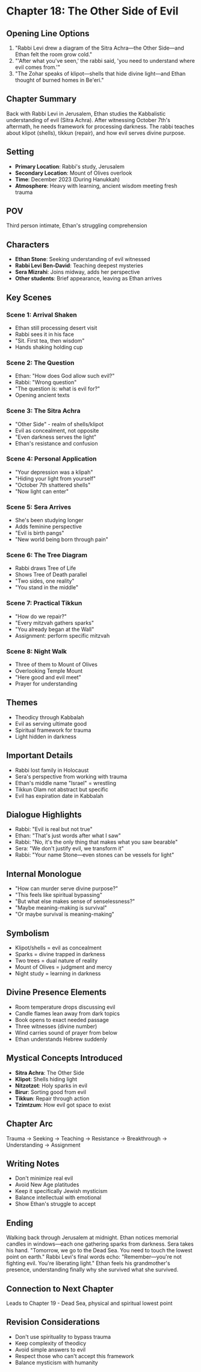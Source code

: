 # Chapter 18: The Other Side of Evil

## Opening Line Options
1. "Rabbi Levi drew a diagram of the Sitra Achra—the Other Side—and Ethan felt the room grow cold."
2. "'After what you've seen,' the rabbi said, 'you need to understand where evil comes from.'"
3. "The Zohar speaks of klipot—shells that hide divine light—and Ethan thought of burned homes in Be'eri."

## Chapter Summary
Back with Rabbi Levi in Jerusalem, Ethan studies the Kabbalistic understanding of evil (Sitra Achra). After witnessing October 7th's aftermath, he needs framework for processing darkness. The rabbi teaches about klipot (shells), tikkun (repair), and how evil serves divine purpose.

## Setting
- **Primary Location**: Rabbi's study, Jerusalem
- **Secondary Location**: Mount of Olives overlook
- **Time**: December 2023 (During Hanukkah)
- **Atmosphere**: Heavy with learning, ancient wisdom meeting fresh trauma

## POV
Third person intimate, Ethan's struggling comprehension

## Characters
- **Ethan Stone**: Seeking understanding of evil witnessed
- **Rabbi Levi Ben-David**: Teaching deepest mysteries
- **Sera Mizrahi**: Joins midway, adds her perspective
- **Other students**: Brief appearance, leaving as Ethan arrives

## Key Scenes

### Scene 1: Arrival Shaken
- Ethan still processing desert visit
- Rabbi sees it in his face
- "Sit. First tea, then wisdom"
- Hands shaking holding cup

### Scene 2: The Question
- Ethan: "How does God allow such evil?"
- Rabbi: "Wrong question"
- "The question is: what is evil for?"
- Opening ancient texts

### Scene 3: The Sitra Achra
- "Other Side" - realm of shells/klipot
- Evil as concealment, not opposite
- "Even darkness serves the light"
- Ethan's resistance and confusion

### Scene 4: Personal Application
- "Your depression was a klipah"
- "Hiding your light from yourself"
- "October 7th shattered shells"
- "Now light can enter"

### Scene 5: Sera Arrives
- She's been studying longer
- Adds feminine perspective
- "Evil is birth pangs"
- "New world being born through pain"

### Scene 6: The Tree Diagram
- Rabbi draws Tree of Life
- Shows Tree of Death parallel
- "Two sides, one reality"
- "You stand in the middle"

### Scene 7: Practical Tikkun
- "How do we repair?"
- "Every mitzvah gathers sparks"
- "You already began at the Wall"
- Assignment: perform specific mitzvah

### Scene 8: Night Walk
- Three of them to Mount of Olives
- Overlooking Temple Mount
- "Here good and evil meet"
- Prayer for understanding

## Themes
- Theodicy through Kabbalah
- Evil as serving ultimate good
- Spiritual framework for trauma
- Light hidden in darkness

## Important Details
- Rabbi lost family in Holocaust
- Sera's perspective from working with trauma
- Ethan's middle name "Israel" = wrestling
- Tikkun Olam not abstract but specific
- Evil has expiration date in Kabbalah

## Dialogue Highlights
- Rabbi: "Evil is real but not true"
- Ethan: "That's just words after what I saw"
- Rabbi: "No, it's the only thing that makes what you saw bearable"
- Sera: "We don't justify evil, we transform it"
- Rabbi: "Your name Stone—even stones can be vessels for light"

## Internal Monologue
- "How can murder serve divine purpose?"
- "This feels like spiritual bypassing"
- "But what else makes sense of senselessness?"
- "Maybe meaning-making is survival"
- "Or maybe survival is meaning-making"

## Symbolism
- Klipot/shells = evil as concealment
- Sparks = divine trapped in darkness
- Two trees = dual nature of reality
- Mount of Olives = judgment and mercy
- Night study = learning in darkness

## Divine Presence Elements
- Room temperature drops discussing evil
- Candle flames lean away from dark topics
- Book opens to exact needed passage
- Three witnesses (divine number)
- Wind carries sound of prayer from below
- Ethan understands Hebrew suddenly

## Mystical Concepts Introduced
- **Sitra Achra**: The Other Side
- **Klipot**: Shells hiding light
- **Nitzotzot**: Holy sparks in evil
- **Birur**: Sorting good from evil
- **Tikkun**: Repair through action
- **Tzimtzum**: How evil got space to exist

## Chapter Arc
Trauma → Seeking → Teaching → Resistance → Breakthrough → Understanding → Assignment

## Writing Notes
- Don't minimize real evil
- Avoid New Age platitudes
- Keep it specifically Jewish mysticism
- Balance intellectual with emotional
- Show Ethan's struggle to accept

## Ending
Walking back through Jerusalem at midnight. Ethan notices memorial candles in windows—each one gathering sparks from darkness. Sera takes his hand. "Tomorrow, we go to the Dead Sea. You need to touch the lowest point on earth." Rabbi Levi's final words echo: "Remember—you're not fighting evil. You're liberating light." Ethan feels his grandmother's presence, understanding finally why she survived what she survived.

## Connection to Next Chapter
Leads to Chapter 19 - Dead Sea, physical and spiritual lowest point

## Revision Considerations
- Don't use spirituality to bypass trauma
- Keep complexity of theodicy
- Avoid simple answers to evil
- Respect those who can't accept this framework
- Balance mysticism with humanity

